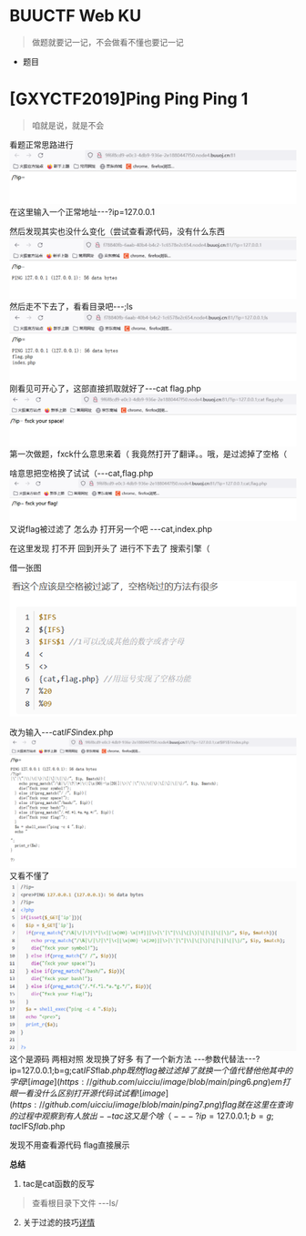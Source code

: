 # BUUCTF Web KU
>做题就要记一记，不会做看不懂也要记一记

* 题目
# [GXYCTF2019]Ping Ping Ping 1

> 咱就是说，就是不会

看题正常思路进行
![image](https://github.com/uicciu/image/blob/main/ping1.png)
在这里输入一个正常地址---?ip=127.0.0.1

然后发现其实也没什么变化（尝试查看源代码，没有什么东西
![image](https://github.com/uicciu/image/blob/main/pingpingping2.png)
然后走不下去了，看看目录吧---;ls
![image](https://github.com/uicciu/image/blob/main/ping2.png)
刚看见可开心了，这部直接抓取就好了---cat flag.php
![image](https://github.com/uicciu/image/blob/main/ping3.png)
第一次做题，fxck什么意思来着（
我竟然打开了翻译。。哦，是过滤掉了空格（

啥意思把空格换了试试（---cat,flag.php
![image](https://github.com/uicciu/image/blob/main/ping4.png)
又说flag被过滤了 怎么办 打开另一个吧 ---cat,index.php

在这里发现 打不开 回到开头了 进行不下去了 搜索引擎（

借一张图

![image](https://github.com/uicciu/image/blob/main/ping8.png)

改为输入---cat$IFS$index.php
![image](https://github.com/uicciu/image/blob/main/ping5.png)
又看不懂了 
![image](https://github.com/uicciu/image/blob/main/ping9.png)
这个是源码 两相对照 发现换了好多 有了一个新方法 ---参数代替法---?ip=127.0.0.1;b=g;cat$IFS$fla$b.php
既然flag被过滤掉了就换一个值代替他 他其中的字母
![image](https://github.com/uicciu/image/blob/main/ping6.png)
em 打眼一看没什么区别 打开源代码试试看
![image](https://github.com/uicciu/image/blob/main/ping7.png)
flag就在这里
在查询的过程中观察到有人放出 --tac 这又是个啥（---?ip=127.0.0.1;b=g;tac$IFS$fla$b.php

发现不用查看源代码 flag直接展示

__总结__

1. tac是cat函数的反写
> 查看根目录下文件 ---ls/
2. 关于过滤的技巧[详情](https://zhuanlan.zhihu.com/p/550877208)
